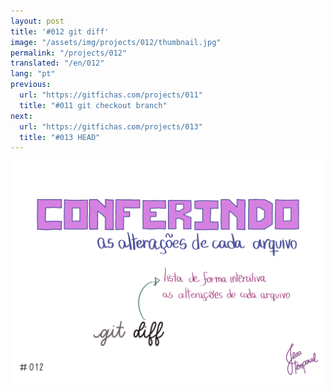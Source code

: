 ```yaml
---
layout: post
title: '#012 git diff'
image: "/assets/img/projects/012/thumbnail.jpg"
permalink: "/projects/012"
translated: "/en/012"
lang: "pt"
previous:
  url: "https://gitfichas.com/projects/011"
  title: "#011 git checkout branch"
next:
  url: "https://gitfichas.com/projects/013"
  title: "#013 HEAD"
---
```


<img alt="O comando git diff te mostra todas alterações feitas" src="/assets/img/projects/012/full.jpg">
